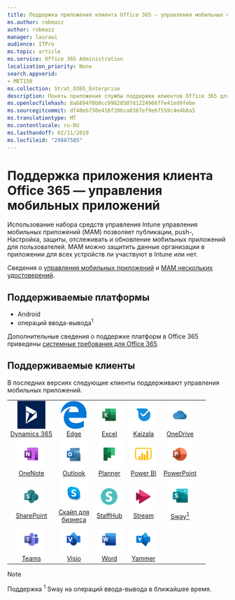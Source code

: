 ```yaml
---
title: Поддержка приложения клиента Office 365 — управления мобильных приложений
ms.author: robmazz
author: robmazz
manager: laurawi
audience: ITPro
ms.topic: article
ms.service: Office 365 Administration
localization_priority: None
search.appverid:
- MET150
ms.collection: Strat_O365_Enterprise
description: Понять приложения службы поддержки клиентов Office 365 для управления мобильных приложений
ms.openlocfilehash: 8a6894f0b8cc99820507d1224966ffe41ed9febe
ms.sourcegitcommit: df40eb730e416f206ca8387ef9e6f559c4e4b8a5
ms.translationtype: MT
ms.contentlocale: ru-RU
ms.lasthandoff: 02/11/2019
ms.locfileid: "29887585"
---
```

# <a name="office-365-client-app-support---mobile-application-management"></a>Поддержка приложения клиента Office 365 — управления мобильных приложений

Использование набора средств управления Intune управления мобильных приложений (MAM) позволяет публикации, push-, Настройка, защиты, отслеживать и обновление мобильных приложений для пользователей. MAM можно защитить данные организации в приложении для всех устройств ли участвуют в Intune или нет.

Сведения о [управления мобильных приложений](https://docs.microsoft.com/intune/mam-faq) и [MAM нескольких удостоверений](https://docs.microsoft.com/intune/app-protection-policy).

## <a name="supported-platforms"></a>Поддерживаемые платформы

 - Android
 - операций ввода-вывода<sup>1</sup>

Дополнительные сведения о поддержке платформ в Office 365 приведены [системные требования для Office 365](https://products.office.com/office-system-requirements).

## <a name="supported-clients"></a>Поддерживаемые клиенты

В последних версиях следующие клиенты поддерживают управления мобильных приложений.

| | | | | | |
|:---:|:---:|:---:|:---:|:---:|:---:|
| ![Значок Dynamics 365](media/o365-dynamics365-64x64.png) <br> [Dynamics 365](https://dynamics.microsoft.com) | ![Значок пограничного сервера](media/o365-edge-64x64.png) <br> [Edge](https://www.microsoft.com/windows/microsoft-edge) | ![Значок Excel](media/o365-excel-64x64.png) <br> [Excel](https://products.office.com/excel) | ![Значок Kaizala](media/o365-kaizala-64x64.png) <br> [Kaizala](https://products.office.com/en/business/microsoft-kaizala) | ![OneDrive для бизнеса значок](media/o365-OneDrive-64x64.png) <br> [OneDrive](https://products.office.com/onedrive-for-business/online-cloud-storage)
| ![Значок OneNote](media/o365-OneNote-64x64.png) <br> [OneNote](https://products.office.com/onenote) | ![Значок Outlook](media/o365-outlook-64x64.png) <br> [Outlook](https://products.office.com/outlook) | ![Значок "Планировщик работы"](media/o365-planner-64x64.png) <br> [Planner](https://products.office.com/business/task-management-software) | ![Значок PowerBI](media/o365-powerbi-64x64.png) <br> [Power BI](https://powerbi.microsoft.com) | ![Значок PowerPoint](media/o365-powerpoint-64x64.png) <br> [PowerPoint](https://products.office.com/powerpoint) |
| ![Значок SharePoint](media/o365-sharepoint-64x64.png) <br> [SharePoint](https://products.office.com/sharepoint) | ![Скайп для значка бизнеса](media/o365-skypeforbusiness-64x64.png) <br> [Скайп для <br> бизнеса](https://www.skype.com/business/) | ![Значок StaffHub](media/o365-staffhub-64x64.png) <br> [StaffHub](https://products.office.com/microsoft-staffhub/staff-scheduling-software) | ![Значок потока](media/o365-stream-64x64.png) <br> [Stream](https://stream.microsoft.com) | ![Значок sway](media/o365-sway-64x64.png) <br> [Sway<sup>1</sup>](https://sway.com)
| ![Значок группы](media/o365-teams-64x64.png) <br> [Teams](https://products.office.com/microsoft-teams/group-chat-software) | ![Значок Visio](media/o365-visio-64x64.png) <br> [Visio](https://products.office.com/visio/flowchart-software) | ![Значок Word](media/o365-word-64x64.png) <br> [Word](https://products.office.com/word) |![Значок сети Yammer](media/o365-yammer-64x64.png) <br> [Yammer](https://products.office.com/yammer/yammer-overview)

> [!NOTE]
> Поддержка <sup>1</sup> Sway на операций ввода-вывода в ближайшее время.